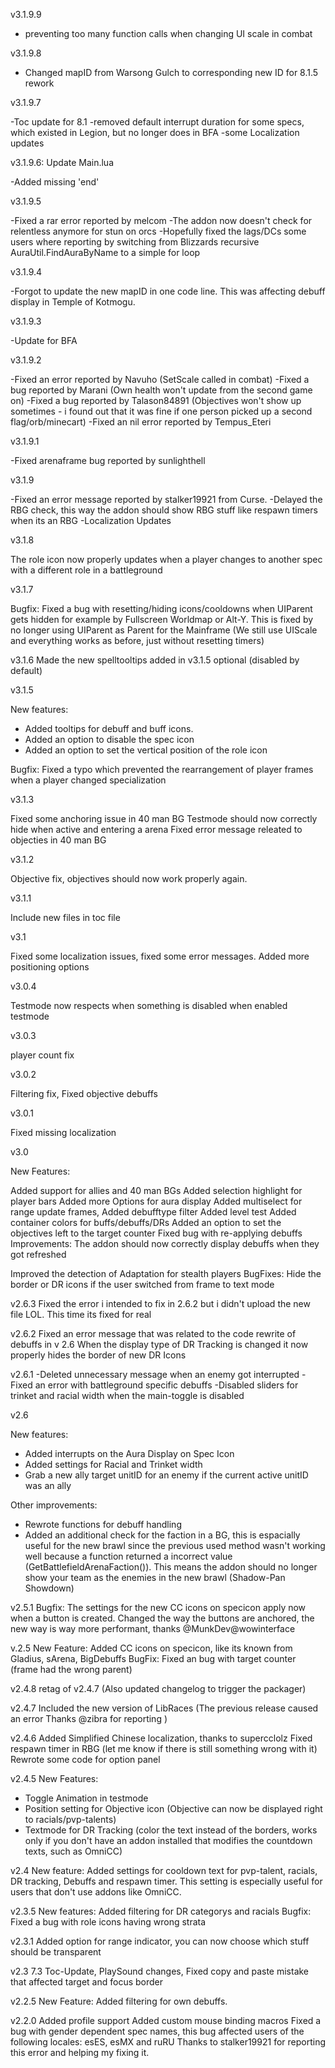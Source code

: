 v3.1.9.9

- preventing too many function calls when changing UI scale in combat

v3.1.9.8

- Changed mapID from Warsong Gulch to corresponding new ID for 8.1.5 rework


v3.1.9.7

-Toc update for 8.1
-removed default interrupt duration for some specs, which existed in Legion, but no longer does in BFA
-some Localization updates


v3.1.9.6: Update Main.lua

-Added missing 'end'


v3.1.9.5
 
-Fixed a rar error reported by melcom
-The addon now doesn't check for relentless anymore for stun on orcs
-Hopefully fixed the lags/DCs some users where reporting by switching from Blizzards recursive AuraUtil.FindAuraByName to a simple for loop


v3.1.9.4

-Forgot to update the new mapID in one code line. This was affecting debuff display in Temple of Kotmogu. 

v3.1.9.3

-Update for BFA

v3.1.9.2

-Fixed an error reported by Navuho (SetScale called in combat)
-Fixed a bug reported by Marani (Own health won't update from the second game on)
-Fixed a bug reported by Talason84891 (Objectives won't show up sometimes - i found out that it was fine if one person picked up a second flag/orb/minecart)
-Fixed an nil error reported by Tempus_Eteri 

v3.1.9.1

-Fixed arenaframe bug reported by sunlighthell


v3.1.9

-Fixed an error message reported by stalker19921 from Curse.
-Delayed the RBG check, this way the addon should show RBG stuff like respawn timers when its an RBG
-Localization Updates

v3.1.8

The role icon now properly updates when a player changes to another spec with a different role in a battleground

v3.1.7

Bugfix: Fixed a bug with resetting/hiding icons/cooldowns when UIParent gets hidden for example by Fullscreen Worldmap or Alt-Y. This is fixed by no longer using UIParent as Parent for the Mainframe (We still use UIScale and everything works as before, just without resetting timers)

v3.1.6
Made the new spelltooltips added in v3.1.5 optional (disabled by default)

v3.1.5

New features: 
- Added tooltips for debuff and buff icons.
- Added an option to disable the spec icon
- Added an option to set the vertical position of the role icon

Bugfix:
Fixed a typo which prevented the rearrangement of player frames when a player changed specialization


v3.1.3

Fixed some anchoring issue in 40 man BG
Testmode should now correctly hide when active and entering a arena
Fixed error message releated to objecties in 40 man BG

v3.1.2

Objective fix, objectives should now work properly again.

v3.1.1

Include new files in toc file

v3.1

Fixed some localization issues, fixed some error messages.
Added more positioning options

v3.0.4

Testmode now respects when something is disabled when enabled testmode

v3.0.3

player count fix

v3.0.2

Filtering fix,
Fixed objective debuffs

v3.0.1

Fixed missing localization

v3.0

New Features:

Added support for allies and 40 man BGs
Added selection highlight for player bars
Added more Options for aura display
Added multiselect for range update frames,
Added debufftype filter
Added level test
Added container colors for buffs/debuffs/DRs
Added an option to set the objectives left to the target counter
Fixed bug with re-applying debuffs
Improvements:
The addon should now correctly display debuffs when they got refreshed

Improved the detection of Adaptation for stealth players BugFixes:
Hide the border or DR icons if the user switched from frame to text mode

v2.6.3
Fixed the error i intended to fix in 2.6.2 but i didn't upload the new file LOL. This time its fixed for real

v2.6.2
Fixed an error message that was related to the code rewrite of debuffs in v 2.6
When the display type of DR Tracking is changed it now properly hides the border of new DR Icons

v2.6.1
-Deleted unnecessary message when an enemy got interrupted
-Fixed an error with battleground specific debuffs
-Disabled sliders for trinket and racial width when the main-toggle is disabled

v2.6

New features:
- Added interrupts on the Aura Display on Spec Icon
- Added settings for Racial and Trinket width
- Grab a new ally target unitID for an enemy if the current active unitID was an ally

Other improvements:
- Rewrote functions for debuff handling
- Added an additional check for the faction in a BG, this is espacially useful for the new brawl since the previous used method wasn't working well because a function returned a incorrect value (GetBattlefieldArenaFaction()). This means the addon should no longer show your team as the enemies in the new brawl (Shadow-Pan Showdown)

v2.5.1
Bugfix: The settings for the new CC icons on specicon apply now when a button is created.
Changed the way the buttons are anchored, the new way is way more performant, thanks @MunkDev@wowinterface

v.2.5
New Feature: Added CC icons on specicon, like its known from Gladius, sArena, BigDebuffs
BugFix: Fixed an bug with target counter (frame had the wrong parent)

v2.4.8
retag of v2.4.7 (Also updated changelog to trigger the packager)

v2.4.7
Included the new version of LibRaces (The previous release caused an error Thanks @zibra for reporting )

v2.4.6
Added Simplified Chinese localization, thanks to supercclolz
Fixed respawn timer in RBG (let me know if there is still something wrong with it)
Rewrote some code for option panel

v2.4.5
New Features:
- Toggle Animation in testmode
- Position setting for Objective icon (Objective can now be displayed right to racials/pvp-talents)
- Textmode for DR Tracking (color the text instead of the borders, works only if you don't have an addon installed that modifies the countdown texts, such as OmniCC)

v2.4
New feature: Added settings for cooldown text for pvp-talent, racials, DR tracking, Debuffs and respawn timer. This setting is especially useful for users that don't use addons like OmniCC.

v2.3.5
New features: Added filtering for DR categorys and racials
Bugfix: Fixed a bug with role icons having wrong strata

v2.3.1
Added option for range indicator, you can now choose which stuff should be transparent

v2.3
7.3 Toc-Update, PlaySound changes, Fixed copy and paste mistake that affected target and focus border

v2.2.5
New Feature: Added filtering for own debuffs.

v2.2.0
Added profile support
Added custom mouse binding macros
Fixed a bug with gender dependent spec names, this bug affected users of the following locales: esES, esMX and ruRU
Thanks to stalker19921 for reporting this error and helping my fixing it.
